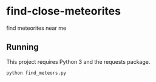 # find-close-meteorites
find meteorites near me


## Running

This project requires Python 3 and the requests package.

`python find_meteors.py`
